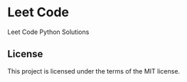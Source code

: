 # Leet Code
Leet Code Python Solutions

## License
This project is licensed under the terms of the MIT license.
